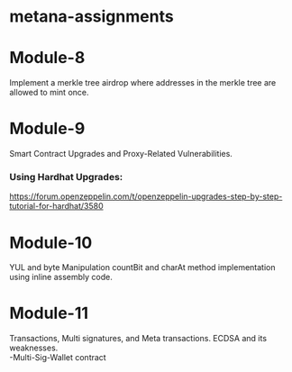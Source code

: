 # metana-assignments
# Module-8
  Implement a merkle tree airdrop where addresses in the merkle tree are allowed to mint once. 
# Module-9
  Smart Contract Upgrades and Proxy-Related Vulnerabilities.  
  ### Using Hardhat Upgrades:  
  https://forum.openzeppelin.com/t/openzeppelin-upgrades-step-by-step-tutorial-for-hardhat/3580  
  
# Module-10
YUL and byte Manipulation 
  countBit and charAt method implementation using inline assembly code.

# Module-11
Transactions, Multi signatures, and Meta transactions. ECDSA and its weaknesses.  
-Multi-Sig-Wallet contract
